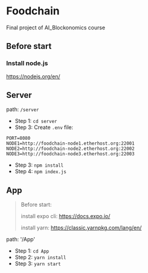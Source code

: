 # Foodchain
Final project of AI_Blockonomics course

## Before start
### Install node.js
https://nodejs.org/en/

## Server
path: `/server`
- Step 1: `cd server`
- Step 3: Create `.env` file:
```
PORT=8080
NODE1=http://foodchain-node1.etherhost.org:22001
NODE2=http://foodchain-node2.etherhost.org:22002
NODE3=http://foodchain-node3.etherhost.org:22003
```
- Step 3:
`npm install`
- Step 4:
`npm index.js`

## App
> Before start:
> 
> install expo cli: https://docs.expo.io/
> 
> install yarn: https://classic.yarnpkg.com/lang/en/

path: '/App'
- Step 1: `cd App`
- Step 2: `yarn install`
- Step 3: `yarn start`